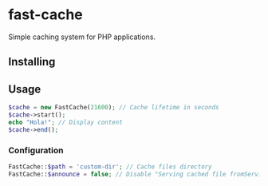 # fast-cache
Simple caching system for PHP applications.

## Installing

## Usage
```php
$cache = new FastCache(21600); // Cache lifetime in seconds
$cache->start();
echo "Hola!"; // Display content
$cache->end();
```

### Configuration
```php
FastCache::$path = 'custom-dir'; // Cache files directory
FastCache::$announce = false; // Disable "Serving cached file fromServing cached file from..." comment
```